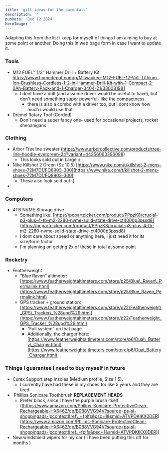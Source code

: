 ```yaml
---
title: 'gift ideas for the parentals'
description: ''
pubDate: 'Dec 12 2024'
heroImage: ''
---
```


Adapting this from the list i keep for myself of things I am aiming to buy at some point or another. Doing this in web page form in case i want to update it. 

### Tools

*   M12 FUEL™ 1/2" Hammer Drill + Battery Kit https://www.homedepot.com/p/Milwaukee-M12-FUEL-12-Volt-Lithium-Ion-Brushless-Cordless-1-2-in-Hammer-Drill-Kit-with-1-Compact-2-0Ah-Battery-Pack-and-1-Charger-3404-21/330081981
    *   I dont have a drill (and assume driver would be useful to have), but don't need something super powerful- like the compactness.
        *   there is also a combo with a driver too, but i dont know how much i would use that
*   Dremel Rotary Tool (Corded)
    *   Don't need a super fancy one- used for occasional projects, rocket shenanigans
    

### Clothing

*   Arbor Treeline sweater (https://www.arborcollective.com/products/tree-line-hoodie-evergreen-24?variant=44356063396088)
    *   This looks sold out in Large :(
*   Nike Killshot 2 Green (Sz 10.5) [https://www.nike.com/t/killshot-2-mens-shoes-72M7D1/FQ8903-300](https://www.nike.com/t/killshot-2-mens-shoes-72M7D1/FQ8903-300)
    *   These also look sold out :( 
*    

### Computers
*   4TB NVME Storage drive  
    *   Something like: [https://pcpartpicker.com/product/PPpzK8/crucial-p3-plus-4-tb-m2-2280-nvme-solid-state-drive-ct4000p3pssd8](https://pcpartpicker.com/product/PPpzK8/crucial-p3-plus-4-tb-m2-2280-nvme-solid-state-drive-ct4000p3pssd8)
    *   I dont care about speed or anything here, I just need it for its size/form factor
    *   I'm planning on getting 2x of these in total at some point 
    

### Rocketry

*   Featherweight 
    *   “Blue Raven” altimeter: [https://www.featherweightaltimeters.com/store/p25/Blue\_Raven\_Permalink.html](https://www.featherweightaltimeters.com/store/p25/Blue_Raven_Permalink.html)
    *   GPS tracker + ground station: [https://www.featherweightaltimeters.com/store/p22/Featherweight\_GPS\_Tracker\_%28upd%29.html](https://www.featherweightaltimeters.com/store/p22/Featherweight_GPS_Tracker_%28upd%29.html)
        *   “Full system" on that page
        *   Additionally, the charger here: [https://www.featherweightaltimeters.com/store/p6/Dual\_Battery\_Charger.html](https://www.featherweightaltimeters.com/store/p6/Dual_Battery_Charger.html)

### Things I guarantee I need to buy myself in future  

*   Curex Support step insoles (Medium profile, Size 1.5).
    *   I currently have had these in my shoes for like 5 years and they are tired
*    Phillips Sonicare Toothbrush **REPLACEMENT HEADS** 
    *   Prefer black, since I have the purple brush itself ([https://www.amazon.com/Philips-Sonicare-ProtectiveClean-Rechargeable-HX6462/dp/B088VVG94V?source=ps-sl-shoppingads-lpcontext&ref\_=fplfs&psc=1&smid=ATVPDKIKX0DER](https://www.amazon.com/Philips-Sonicare-ProtectiveClean-Rechargeable-HX6462/dp/B088VVG94V?source=ps-sl-shoppingads-lpcontext&ref_=fplfs&psc=1&smid=ATVPDKIKX0DER))
*   New windshield wipers for my car ( i have been putting this off for months )